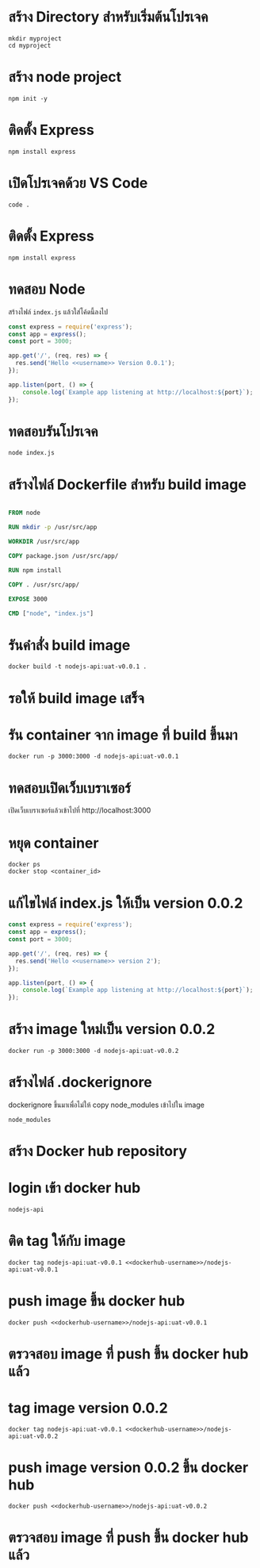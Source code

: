 # สร้าง Directory สําหรับเริ่มต้นโปรเจค

```commandline
mkdir myproject
cd myproject
``` 

# สร้าง node project

```commandline
npm init -y
```

# ติดตั้ง Express

```commandline  
npm install express
```

# เปิดโปรเจคด้วย VS Code

```commandline
code .
```

# ติดตั้ง Express 

```commandline
npm install express
```

# ทดสอบ Node 

สร้างไฟล์ `index.js` แล้วใส่โค้ดนี้ลงไป

```javascript
const express = require('express');
const app = express();
const port = 3000;

app.get('/', (req, res) => {
  res.send('Hello <<username>> Version 0.0.1');
});

app.listen(port, () => {
    console.log(`Example app listening at http://localhost:${port}`);
});

```


# ทดสอบรันโปรเจค

```commandline
node index.js
```

# สร้างไฟล์ Dockerfile สําหรับ build image

```dockerfile

FROM node

RUN mkdir -p /usr/src/app

WORKDIR /usr/src/app

COPY package.json /usr/src/app/

RUN npm install

COPY . /usr/src/app/

EXPOSE 3000

CMD ["node", "index.js"]

```

# รันคำสั่ง build image

```commandline
docker build -t nodejs-api:uat-v0.0.1 .
```

# รอให้ build image เสร็จ

# รัน container จาก image ที่ build ขึ้นมา

```commandline
docker run -p 3000:3000 -d nodejs-api:uat-v0.0.1
```

# ทดสอบเปิดเว็บเบราเซอร์

เปิดเว็บเบราเซอร์แล้วเข้าไปที่ http://localhost:3000

# หยุด container

```commandline
docker ps
docker stop <container_id>
``` 

# แก้ไขไฟล์ index.js ให้เป็น version 0.0.2

```javascript
const express = require('express');
const app = express();
const port = 3000;

app.get('/', (req, res) => {
  res.send('Hello <<username>> version 2');
});

app.listen(port, () => {
    console.log(`Example app listening at http://localhost:${port}`);
});
```


# สร้าง image ใหม่เป็น version 0.0.2

```commandline
docker run -p 3000:3000 -d nodejs-api:uat-v0.0.2
```

# สร้างไฟล์ .dockerignore

dockerignore ขึ้นมาเพื่อไม่ให้ copy node_modules เข้าไปใน image

```plaintext
node_modules
```

# สร้าง Docker hub repository

# login เข้า docker hub

```ตั้งชื่อ repository
nodejs-api
```

# ติด tag ให้กับ image

```commandline
docker tag nodejs-api:uat-v0.0.1 <<dockerhub-username>>/nodejs-api:uat-v0.0.1
```


# push image ขึ้น docker hub

```commandline
docker push <<dockerhub-username>>/nodejs-api:uat-v0.0.1
```

# ตรวจสอบ image ที่ push ขึ้น docker hub แล้ว

# tag image version 0.0.2

```commandline
docker tag nodejs-api:uat-v0.0.1 <<dockerhub-username>>/nodejs-api:uat-v0.0.2
```

# push image version 0.0.2 ขึ้น docker hub

```commandline
docker push <<dockerhub-username>>/nodejs-api:uat-v0.0.2
``` 

# ตรวจสอบ image ที่ push ขึ้น docker hub แล้ว